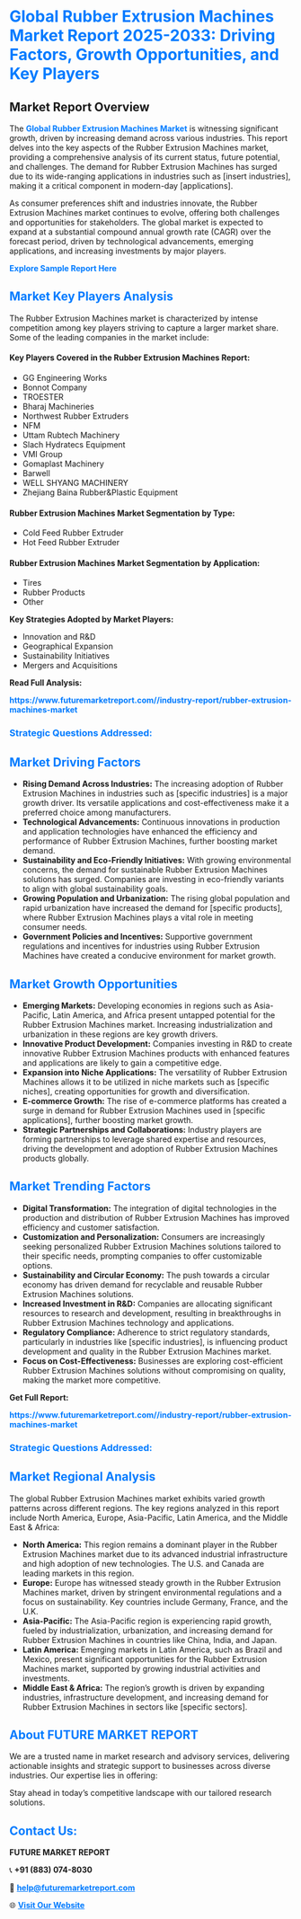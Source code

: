 <h1 style="color: #007BFF;">Global Rubber Extrusion Machines Market Report 2025-2033: Driving Factors, Growth Opportunities, and Key Players</h1>

<section id="overview">
<h2>Market Report Overview</h2>
<p>The <a href="https://www.futuremarketreport.com//industry-report/rubber-extrusion-machines-market" style="color: #007BFF; text-decoration: none;"><strong>Global Rubber Extrusion Machines Market</strong></a> is witnessing significant growth, driven by increasing demand across various industries. This report delves into the key aspects of the Rubber Extrusion Machines market, providing a comprehensive analysis of its current status, future potential, and challenges. The demand for Rubber Extrusion Machines has surged due to its wide-ranging applications in industries such as [insert industries], making it a critical component in modern-day [applications].</p>
<p>As consumer preferences shift and industries innovate, the Rubber Extrusion Machines market continues to evolve, offering both challenges and opportunities for stakeholders. The global market is expected to expand at a substantial compound annual growth rate (CAGR) over the forecast period, driven by technological advancements, emerging applications, and increasing investments by major players.</p>
</section>

<section id="overview">
<p><a href="https://www.futuremarketreport.com//request-sample/reportId=57368" style="color: #007BFF; text-decoration: none;"><strong>Explore Sample Report Here</strong></a></p>
</section>

<section id="key-players">
<h2 style="color: #007BFF;">Market Key Players Analysis</h2>
<p>The Rubber Extrusion Machines market is characterized by intense competition among key players striving to capture a larger market share. Some of the leading companies in the market include:</p>
<h4>Key Players Covered in the Rubber Extrusion Machines Report:</h4>
<ul><li>GG Engineering Works</li><li>Bonnot Company</li><li>TROESTER</li><li>Bharaj Machineries</li><li>Northwest Rubber Extruders</li><li>NFM</li><li>Uttam Rubtech Machinery</li><li>Slach Hydratecs Equipment</li><li>VMI Group</li><li>Gomaplast Machinery</li><li>Barwell</li><li>WELL SHYANG MACHINERY</li><li>Zhejiang Baina Rubber&amp;Plastic Equipment</li></ul>
<h4>Rubber Extrusion Machines Market Segmentation by Type:</h4>
<ul><li>Cold Feed Rubber Extruder</li><li>Hot Feed Rubber Extruder</li></ul>

<h4>Rubber Extrusion Machines Market Segmentation by Application:</h4>
<ul><li>Tires</li><li>Rubber Products</li><li>Other</li></ul>
<p><strong>Key Strategies Adopted by Market Players:</strong></p>
<ul>
<li>Innovation and R&D</li>
<li>Geographical Expansion</li>
<li>Sustainability Initiatives</li>
<li>Mergers and Acquisitions</li>
</ul>
</section>

<section>
<p><strong>Read Full Analysis: </strong></p><a href="https://www.futuremarketreport.com//industry-report/rubber-extrusion-machines-market" style="color: #007BFF; text-decoration: none;"><strong>https://www.futuremarketreport.com//industry-report/rubber-extrusion-machines-market</strong></a>
<h3 style="color: #007BFF;">Strategic Questions Addressed:</h3>
</section>

<section id="driving-factors">
<h2 style="color: #007BFF;">Market Driving Factors</h2>
<ul>
<li><strong>Rising Demand Across Industries:</strong> The increasing adoption of Rubber Extrusion Machines in industries such as [specific industries] is a major growth driver. Its versatile applications and cost-effectiveness make it a preferred choice among manufacturers.</li>
<li><strong>Technological Advancements:</strong> Continuous innovations in production and application technologies have enhanced the efficiency and performance of Rubber Extrusion Machines, further boosting market demand.</li>
<li><strong>Sustainability and Eco-Friendly Initiatives:</strong> With growing environmental concerns, the demand for sustainable Rubber Extrusion Machines solutions has surged. Companies are investing in eco-friendly variants to align with global sustainability goals.</li>
<li><strong>Growing Population and Urbanization:</strong> The rising global population and rapid urbanization have increased the demand for [specific products], where Rubber Extrusion Machines plays a vital role in meeting consumer needs.</li>
<li><strong>Government Policies and Incentives:</strong> Supportive government regulations and incentives for industries using Rubber Extrusion Machines have created a conducive environment for market growth.</li>
</ul>
</section>

<section id="growth-opportunities">
<h2 style="color: #007BFF;">Market Growth Opportunities</h2>
<ul>
<li><strong>Emerging Markets:</strong> Developing economies in regions such as Asia-Pacific, Latin America, and Africa present untapped potential for the Rubber Extrusion Machines market. Increasing industrialization and urbanization in these regions are key growth drivers.</li>
<li><strong>Innovative Product Development:</strong> Companies investing in R&D to create innovative Rubber Extrusion Machines products with enhanced features and applications are likely to gain a competitive edge.</li>
<li><strong>Expansion into Niche Applications:</strong> The versatility of Rubber Extrusion Machines allows it to be utilized in niche markets such as [specific niches], creating opportunities for growth and diversification.</li>
<li><strong>E-commerce Growth:</strong> The rise of e-commerce platforms has created a surge in demand for Rubber Extrusion Machines used in [specific applications], further boosting market growth.</li>
<li><strong>Strategic Partnerships and Collaborations:</strong> Industry players are forming partnerships to leverage shared expertise and resources, driving the development and adoption of Rubber Extrusion Machines products globally.</li>
</ul>
</section>

<section id="trending-factors">
<h2 style="color: #007BFF;">Market Trending Factors</h2>
<ul>
<li><strong>Digital Transformation:</strong> The integration of digital technologies in the production and distribution of Rubber Extrusion Machines has improved efficiency and customer satisfaction.</li>
<li><strong>Customization and Personalization:</strong> Consumers are increasingly seeking personalized Rubber Extrusion Machines solutions tailored to their specific needs, prompting companies to offer customizable options.</li>
<li><strong>Sustainability and Circular Economy:</strong> The push towards a circular economy has driven demand for recyclable and reusable Rubber Extrusion Machines solutions.</li>
<li><strong>Increased Investment in R&D:</strong> Companies are allocating significant resources to research and development, resulting in breakthroughs in Rubber Extrusion Machines technology and applications.</li>
<li><strong>Regulatory Compliance:</strong> Adherence to strict regulatory standards, particularly in industries like [specific industries], is influencing product development and quality in the Rubber Extrusion Machines market.</li>
<li><strong>Focus on Cost-Effectiveness:</strong> Businesses are exploring cost-efficient Rubber Extrusion Machines solutions without compromising on quality, making the market more competitive.</li>
</ul>
</section>

<section>
<p><strong>Get Full Report: </strong></p><a href="https://www.futuremarketreport.com//industry-report/rubber-extrusion-machines-market" style="color: #007BFF; text-decoration: none;"><strong>https://www.futuremarketreport.com//industry-report/rubber-extrusion-machines-market</strong></a>
<h3 style="color: #007BFF;">Strategic Questions Addressed:</h3>
</section>


<section id="regional-analysis">
<h2 style="color: #007BFF;">Market Regional Analysis</h2>
<p>The global Rubber Extrusion Machines market exhibits varied growth patterns across different regions. The key regions analyzed in this report include North America, Europe, Asia-Pacific, Latin America, and the Middle East & Africa:</p>
<ul>
<li><strong>North America:</strong> This region remains a dominant player in the Rubber Extrusion Machines market due to its advanced industrial infrastructure and high adoption of new technologies. The U.S. and Canada are leading markets in this region.</li>
<li><strong>Europe:</strong> Europe has witnessed steady growth in the Rubber Extrusion Machines market, driven by stringent environmental regulations and a focus on sustainability. Key countries include Germany, France, and the U.K.</li>
<li><strong>Asia-Pacific:</strong> The Asia-Pacific region is experiencing rapid growth, fueled by industrialization, urbanization, and increasing demand for Rubber Extrusion Machines in countries like China, India, and Japan.</li>
<li><strong>Latin America:</strong> Emerging markets in Latin America, such as Brazil and Mexico, present significant opportunities for the Rubber Extrusion Machines market, supported by growing industrial activities and investments.</li>
<li><strong>Middle East & Africa:</strong> The region’s growth is driven by expanding industries, infrastructure development, and increasing demand for Rubber Extrusion Machines in sectors like [specific sectors].</li>
</ul>
</section>

<footer>
<h2 style="color: #007BFF;">About FUTURE MARKET REPORT</h2>
<p>We are a trusted name in market research and advisory services, delivering actionable insights and strategic support to businesses across diverse industries. Our expertise lies in offering:</p>

<p>Stay ahead in today’s competitive landscape with our tailored research solutions.</p>

<h2 style="color: #007BFF;">Contact Us:</h2>
<p><strong>FUTURE MARKET REPORT</strong></p>
<p>📞 <strong>+91 (883) 074-8030</strong></p>
<p>📧 <strong><a href="mailto:help@futuremarketreport.com" style="color: #007BFF;">help@futuremarketreport.com</a></strong></p>
<p>🌐 <strong><a href="https://www.futuremarketreport.com/" style="color: #007BFF;">Visit Our Website</a></strong></p>
</footer>